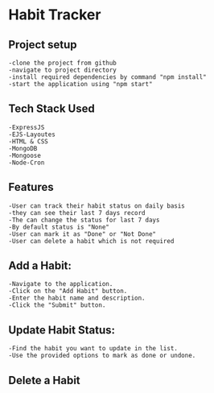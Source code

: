 # Habit Tracker

## Project setup

    -clone the project from github
    -navigate to project directory
    -install required dependencies by command "npm install"
    -start the application using "npm start"

## Tech Stack Used

    -ExpressJS
    -EJS-Layoutes
    -HTML & CSS
    -MongoDB
    -Mongoose
    -Node-Cron

## Features

    -User can track their habit status on daily basis
    -they can see their last 7 days record
    -The can change the status for last 7 days
    -By default status is "None"
    -User can mark it as "Done" or "Not Done"
    -User can delete a habit which is not required

## Add a Habit:

    -Navigate to the application.
    -Click on the "Add Habit" button.
    -Enter the habit name and description.
    -Click the "Submit" button.

## Update Habit Status:

    -Find the habit you want to update in the list.
    -Use the provided options to mark as done or undone.

## Delete a Habit
